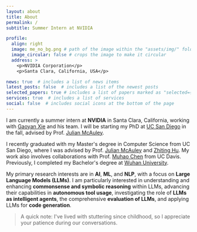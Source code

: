 ```yaml
---
layout: about
title: About
permalink: /
subtitle: Summer Intern at NVIDIA

profile:
  align: right
  image: me_no_bg.png # path of the image within the "assets/img/" folder
  image_circular: false # crops the image to make it circular
  address: >
    <p>NVIDIA Corporation</p>
    <p>Santa Clara, California, USA</p>

news: true  # includes a list of news items
latest_posts: false  # includes a list of the newest posts
selected_papers: true # includes a list of papers marked as "selected={true}"
services: true  # includes a list of services
social: false  # includes social icons at the bottom of the page
---
```


I am currently a summer intern at **NVIDIA** in Santa Clara, California, working with [Gaoyan Xie](https://www.linkedin.com/in/gaoyan-xie-b2170517/) and his team. I will be starting my PhD at [UC San Diego](https://ucsd.edu/) in the fall, advised by Prof. [Julian McAuley](https://cseweb.ucsd.edu/~jmcauley/).

I recently graduated with my Master's degree in Computer Science from UC San Diego, where I was advised by Prof. [Julian McAuley](https://cseweb.ucsd.edu/~jmcauley/) and [Zhiting Hu](http://zhiting.ucsd.edu/index.html). My work also involves collaborations with Prof. [Muhao Chen](https://muhaochen.github.io/) from UC Davis. Previously, I completed my Bachelor's degree at [Wuhan University](https://en.whu.edu.cn/).

My primary research interests are in **AI**, **ML**, and **NLP**, with a focus on **Large Language Models (LLMs)**. I am particularly interested in understanding and enhancing **commonsense and symbolic reasoning** within LLMs, advancing their capabilities in **autonomous tool usage**, investigating the role of **LLMs as intelligent agents**, the comprehensive **evaluation of LLMs**, and applying LLMs for **code generation**.

> A quick note: I've lived with stuttering since childhood, so I appreciate your patience during our conversations.